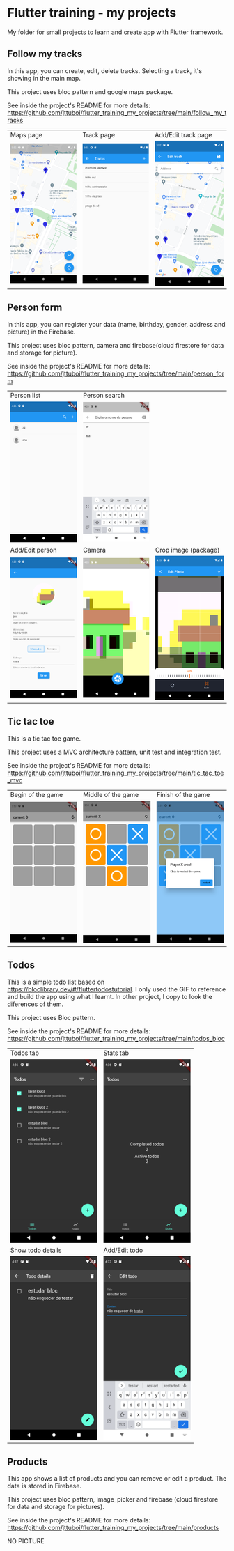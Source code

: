 # Flutter training - my projects

My folder for small projects to learn and create app with Flutter framework.

## Follow my tracks

In this app, you can create, edit, delete tracks. Selecting a track, it's showing in the main map.

This project uses bloc pattern and google maps package.

See inside the project's README for more details:
https://github.com/jttuboi/flutter_training_my_projects/tree/main/follow_my_tracks

<table>
<tr>
<td>
Maps page
</td>
<td>
Track page
</td>
<td>
Add/Edit track page
</td>
</tr>
<tr>
<td>
<img src="_images/Screenshot_1636999350.png" width="200" />
</td>
<td>
<img src="_images/Screenshot_1636999332.png" width="200" />
</td>
<td>
<img src="_images/Screenshot_1636999344.png" width="200" />
</td>
</tr>
</table>

## Person form

In this app, you can register your data (name, birthday, gender, address and picture) in the Firebase.

This project uses bloc pattern, camera and firebase(cloud firestore for data and storage for picture).

See inside the project's README for more details:
https://github.com/jttuboi/flutter_training_my_projects/tree/main/person_form

<table>
<tr>
<td>
Person list
</td>
<td>
Person search
</td>
</tr>
<tr>
<td>
<img src="_images/Screenshot_1637004375.png" width="200" />
</td>
<td>
<img src="_images/Screenshot_1637004409.png" width="200" />
</td>
</tr>

<tr>
<td>
Add/Edit person
</td>
<td>
Camera
</td>
<td>
Crop image (package)
</td>
</tr>
<tr>
<td>
<img src="_images/Screenshot_1637004235.png" width="200" />
</td>
<td>
<img src="_images/Screenshot_1637004220.png" width="200" />
</td>
<td>
<img src="_images/Screenshot_1637004230.png" width="200" />
</td>
</tr>
</table>

## Tic tac toe

This is a tic tac toe game.

This project uses a MVC architecture pattern, unit test and integration test.

See inside the project's README for more details:
https://github.com/jttuboi/flutter_training_my_projects/tree/main/tic_tac_toe_mvc

<table>
<tr>
<td>
Begin of the game
</td>
<td>
Middle of the game
</td>
<td>
Finish of the game
</td>
</tr>
<tr>
<td>
<img src="_images/Screenshot_1637002251.png" width="200" />
</td>
<td>
<img src="_images/Screenshot_1637002264.png" width="200" />
</td>
<td>
<img src="_images/Screenshot_1637002268.png" width="200" />
</td>
</tr>
</table>

## Todos

This is a simple todo list based on https://bloclibrary.dev/#/fluttertodostutorial. I only used the GIF to reference and build the app using what I learnt. In other project, I copy to look the diferences of them.

This project uses Bloc pattern.

See inside the project's README for more details:
https://github.com/jttuboi/flutter_training_my_projects/tree/main/todos_bloc

<table>
<tr>
<td>
Todos tab
</td>
<td>
Stats tab
</td>
</tr>
<tr>
<td>
<img src="_images/Screenshot_1637005007.png" width="200" />
</td>
<td>
<img src="_images/Screenshot_1637005013.png" width="200" />
</td>
</tr>
<tr>
<td>
Show todo details
</td>
<td>
Add/Edit todo
</td>
</tr>
<tr>
<td>
<img src="_images/Screenshot_1637005022.png" width="200" />
</td>
<td>
<img src="_images/Screenshot_1637005035.png" width="200" />
</td>
</tr>
</table>

## Products

This app shows a list of products and you can remove or edit a product. The data is stored in Firebase.

This project uses bloc pattern, image_picker and firebase (cloud firestore for data and storage for pictures).

See inside the project's README for more details:
https://github.com/jttuboi/flutter_training_my_projects/tree/main/products

NO PICTURE

